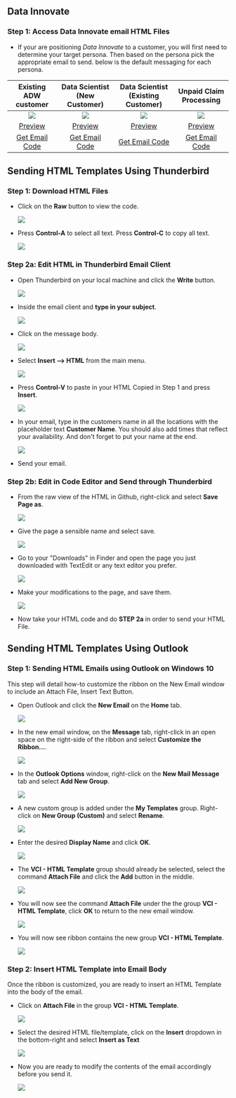 ##  **Data Innovate**
### **Step 1:** Access Data Innovate email HTML Files

- If your are positioning _Data Innovate_ to a customer, you will first need to determine your target persona. Then based on the persona pick the appropriate email to send. below is the default messaging for each persona.

|  Existing ADW customer | Data Scientist (New Customer)| Data Scientist (Existing Customer)| Unpaid Claim Processing |
|:---:|:---:|:---:|:---:|
|![](images/oml_email_thumb.jpg) |![](images/ds_new_thumb.jpg) | ![](images/ds_email_thumb.jpg)| ![](images/adw_DS_thumb.jpg) |
| <a href="https://chipbaber.github.io/codeinnovate_emailtemplate/html/data_innovate_ExistingADW.html" target="_di">Preview</a> | <a href="https://chipbaber.github.io/codeinnovate_emailtemplate/html/data_innovate_ExistingLimitedDS.html" target="_di"> Preview </a>  | <a href="https://chipbaber.github.io/codeinnovate_emailtemplate/html/data_innovate_ExistingNoDS.html" target="_di">Preview</a>  | <a href="https://chipbaber.github.io/codeinnovate_emailtemplate/html/data_innovate_NewCustomers.html" target="_di"> Preview </a>  |   
| [ Get Email Code ](https://github.com/chipbaber/codeinnovate_emailtemplate/blob/master/html/data_innovate_ExistingADW.html)  | [ Get Email Code ](https://github.com/chipbaber/codeinnovate_emailtemplate/blob/master/html/data_innovate_ExistingLimitedDS.html)  | [ Get Email Code ](https://github.com/chipbaber/codeinnovate_emailtemplate/blob/master/html/data_innovate_ExistingNoDS.html)  |  [Get Email Code](https://github.com/chipbaber/codeinnovate_emailtemplate/blob/master/html/data_innovate_NewCustomers.html) |   

## **Sending HTML Templates Using Thunderbird**

### **Step 1:** Download HTML Files

- Click on the **Raw** button to view the code.

    ![](images/README-b1064f4c.png)

- Press **Control-A** to select all text. Press **Control-C** to copy all text.

    ![](images/README-367ebbf8.png)

### **Step 2a:** Edit HTML in Thunderbird Email Client

- Open Thunderbird on your local machine and click the **Write** button.

    ![](images/README-27fe768d.png)

- Inside the email client and **type in your subject**.

    ![](images/README-560f7ab0.png)

- Click on the message body.

    ![](images/README-1f73e986.png)

- Select **Insert --> HTML** from the main menu.

    ![](images/README-53c269d4.png)

- Press **Control-V** to paste in your HTML Copied in Step 1 and press **Insert**.

    ![](images/README-4869fdab.png)

- In your email, type in the customers name in all the locations with the placeholder text **Customer Name**. You should also add times that reflect your availability. And don't forget to put your name at the end.

    ![](images/data-innovate-picture.png)


- Send your email.

### **Step 2b:** Edit in Code Editor and Send through Thunderbird

- From the raw view of the HTML in Github, right-click and select
  **Save Page as**.

    ![](images/mac1.png)

- Give the page a sensible name and select save.

    ![](images/mac2.png)

- Go to your "Downloads" in Finder and open the page you just downloaded with TextEdit or any text editor you prefer.

    ![](images/mac3.png)

- Make your modifications to the page, and save them.

    ![](images/data-innovate-picture.png)

- Now take your HTML code and do **STEP 2a** in order to send your HTML File.

## **Sending HTML Templates Using Outlook**

### **Step 1:** Sending HTML Emails using Outlook on Windows 10

This step will detail how-to customize the ribbon on the New Email window to include an Attach File, Insert Text Button.  

  - Open Outlook and click the **New Email** on the **Home** tab.

    ![](images/outlook_new_email.png)

  - In the new email window, on the **Message** tab, right-click in an open space on the right-side of the ribbon and select **Customize the Ribbon...**.

    ![](images/outlook_customize_ribbon.png)

  - In the **Outlook Options** window, right-click on the **New Mail Message** tab and select **Add New Group**.

    ![](images/outlook_add_group.png)

  - A new custom group is added under the **My Templates** group.  Right-click on **New Group (Custom)** and select **Rename**.

    ![](images/outlook_rename_group.png)

  - Enter the desired **Display Name** and click **OK**.

    ![](images/outlook_enter_group_name.png)

  - The **VCI - HTML Template** group should already be selected, select the command **Attach File** and click the **Add** button in the middle.

    ![](images/outlook_add_attach_file.png)

  - You will now see the command **Attach File** under the the group **VCI - HTML Template**, click **OK** to return to the new email window.

    ![](images/outlook_finished_options.png)

  - You will now see ribbon contains the new group **VCI - HTML Template**.

    ![](images/outlook_finished_ribbon.png)


### **Step 2: Insert HTML Template into Email Body**

Once the ribbon is customized, you are ready to insert an HTML Template into the body of the email.

  - Click on **Attach File** in the group **VCI - HTML Template**.

    ![](images/outlook_finished_ribbon.png)

  - Select the desired HTML file/template, click on the **Insert** dropdown in the bottom-right and select **Insert as Text**

    ![](images/outlook_select_template.png)

  - Now you are ready to modify the contents of the email accordingly before you send it.

    ![](images/outlook_finished_email.png)
